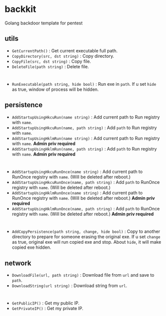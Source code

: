 # backkit
Golang backdoor template for pentest

## utils
- `GetCurrentPath()` : Get current executable full path.
- `CopyDirectory(src, dst string)` : Copy directory.
- `CopyFile(src, dst string)` : Copy file.
- `DeleteFile(path string)` : Delete file.
#
- `RunExecutable(path string, hide bool)` : Run exe in `path`. If u set `hide` as true, window of process will be hidden.

## persistence
- `AddStartupUsingHkcuRun(name string)` : Add current path to Run registry with `name`.
- `AddStartupUsingHkcuRun(name, path string)` : Add `path` to Run registry with `name`.
- `AddStartupUsingHklmRun(name string)` : Add current path to Run registry with `name`. **Admin priv required**
- `AddStartupUsingHklmRun(name, path string)` : Add `path` to Run registry with `name`. **Admin priv required**
#
- `AddStartupUsingHkcuRunOnce(name string)` : Add current path to RunOnce registry with `name`. (Will be deleted after reboot.)
- `AddStartupUsingHkcuRunOnce(name, path string)` : Add `path` to RunOnce registry with `name`. (Will be deleted after reboot.)
- `AddStartupUsingHklmRunOnce(name string)` : Add current path to RunOnce registry with `name`. (Will be deleted after reboot.) **Admin priv required**
- `AddStartupUsingHklmRunOnce(name, path string)` : Add `path` to RunOnce registry with `name`. (Will be deleted after reboot.) **Admin priv required**
#
- `AddCopyPersistence(path string, change, hide bool)` : Copy to another directory to prepare for someone erasing the original exe. If u set `change` as true, original exe will run copied exe and stop. About `hide`, it will make copied exe hidden.

## network
- `DownloadFile(url, path string)` : Download file from `url` and save to `path`.
- `DownloadString(url string)` : Download string from `url`.
#
- `GetPublicIP()` : Get my public IP.
- `GetPrivateIP()` : Get my private IP.
